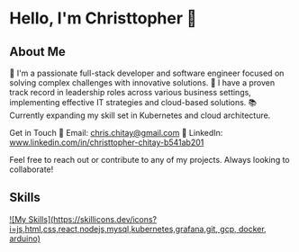 # Hello, I'm Christtopher 👋

## About Me
🌱 I'm a passionate full-stack developer and software engineer focused on solving complex challenges with innovative solutions.
🏢 I have a proven track record in leadership roles across various business settings, implementing effective IT strategies and cloud-based solutions.
📚 Currently expanding my skill set in Kubernetes and cloud architecture.

Get in Touch
📧 Email: chris.chitay@gmail.com
🔗 LinkedIn: www.linkedin.com/in/christtopher-chitay-b541ab201

Feel free to reach out or contribute to any of my projects. Always looking to collaborate!

## Skills 

[![My Skills](https://skillicons.dev/icons?i=js,html,css,react,nodejs,mysql,kubernetes,grafana,git, gcp, docker, arduino)](https://skillicons.dev)
